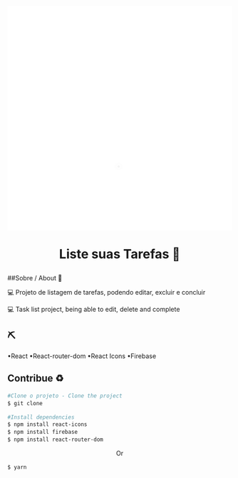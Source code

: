 <h1 align='center'>
    <img src='src/img/readme.gif'/>
    <p>Liste suas Tarefas 📝</p>
</h1>

##Sobre / About 📒

💻 Projeto de listagem de tarefas, podendo editar, excluir e concluir

💻 Task list project, being able to edit, delete and complete


## ⛏ 

•React
•React-router-dom
•React Icons
•Firebase

## Contribue ♻
```bash
#Clone o projeto - Clone the project
$ git clone
```

```bash
#Install dependencies
$ npm install react-icons
$ npm install firebase
$ npm install react-router-dom
```
<p align='center'> Or</p>

```bash
$ yarn
```


